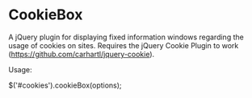 CookieBox
=========

A jQuery plugin for displaying fixed information windows regarding the usage of cookies on sites. Requires the jQuery
Cookie Plugin to work (https://github.com/carhartl/jquery-cookie).

Usage:


$('#cookies').cookieBox(options);
